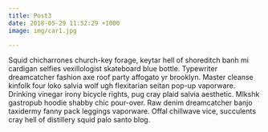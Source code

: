 ```yaml
---
title: Post3
date: 2018-05-29 11:52:29 +1000
image: img/car1.jpg

---
```

Squid chicharrones church-key forage, keytar hell of shoreditch banh mi cardigan selfies vexillologist skateboard blue bottle. Typewriter dreamcatcher fashion axe roof party affogato yr brooklyn. Master cleanse kinfolk four loko salvia wolf ugh flexitarian seitan pop-up vaporware. Drinking vinegar irony bicycle rights, pug cray plaid salvia aesthetic. Mlkshk gastropub hoodie shabby chic pour-over. Raw denim dreamcatcher banjo taxidermy fanny pack leggings vaporware. Offal chillwave vice, succulents cray hell of distillery squid palo santo blog.